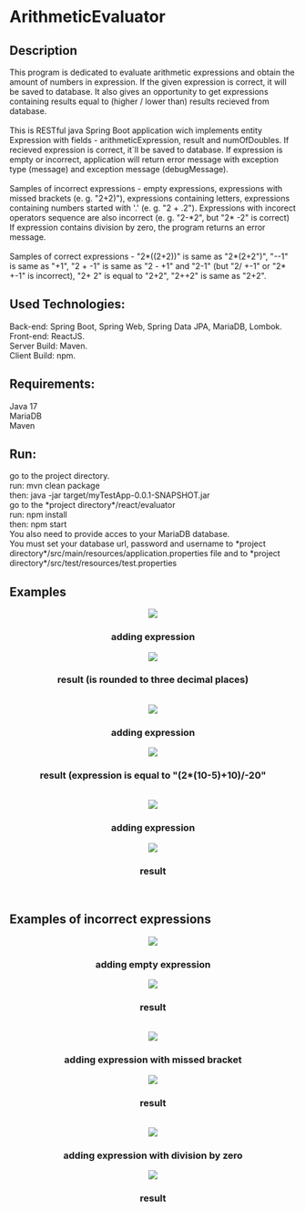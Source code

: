 # ArithmeticEvaluator
<h2> Description </h2>
<div>
This program is dedicated to evaluate arithmetic expressions and obtain the amount of numbers in expression. If the given expression is correct, it will be saved to database. It also gives an opportunity to get expressions containing results equal to (higher / lower than) results recieved from database.
</div>
<br/>
<div>
This is RESTful java Spring Boot application wich implements entity Expression with fields - arithmeticExpression, result and numOfDoubles. If recieved expression is correct, it`ll be saved to database. If expression is empty or incorrect, application will return error message with exception type (message) and exception message (debugMessage).
 </div>
 <br/>
 <div>
Samples of incorrect expressions - empty expressions, expressions with missed brackets (e. g. "2+2)"), expressions containing letters, expressions containing numbers started with '.' (e. g. "2 + .2"). Expressions with incorect operators sequence are also incorrect (e. g. "2-*2", but "2* -2" is correct)
If expression contains division by zero, the program returns an error message.
 </div>
<br/>
<div>
Samples of correct expressions - "2*((2+2))" is same as "2*(2+2")", "--1" is same as "+1", "2 + -1" is same as "2 - +1" and "2-1" (but "2/ +-1" or "2* +-1" is incorrect), "2+	2" is equal to "2+2", "2++2" is same as "2+2".
</div>
<h2>Used Technologies:</h2>
 <div>
 Back-end: Spring Boot, Spring Web, Spring Data JPA, MariaDB, Lombok.
  </div>
  <div>
 Front-end: ReactJS.
 </div>
 <div>
  Server Build: Maven.
  </div>
  <div>
 Client Build: npm.
 </div>
 <h2> Requirements:</h2>
 <div> Java 17 </div>
 <div> MariaDB </div>
 <div> Maven </div>
 <h2>Run:</h2> 
  <div>
    <div>go to the project directory.
      <div>run: mvn clean package</div>
      <div>then: java -jar target/myTestApp-0.0.1-SNAPSHOT.jar</div>
      <div>go to the *project directory*/react/evaluator</div>
      <div>run: npm install</div>
      <div>then: npm start</div>
  </div>
  <div>You also need to provide acces to your MariaDB database. </div>
  <div>You must set your database url, password and username to *project directory*/src/main/resources/application.properties file and to *project directory*/src/test/resources/test.properties </div>
  <h2> Examples </h2>
 <div>
 <div align = "center">
  <img src="/screens/good_expession_example_1.png" />
  <h3> adding expression </h3>
  <img src="screens/good_expression_result_1.png" />
  <h3> result (is rounded to three decimal places)</h3>
 </div>
  <br/>
 <div align = "center">
  <img src="/screens/good_expression_example_2.png" />
  <h3> adding expression </h3>
  <img src="screens/good_expression_result_2.png" />
  <h3> result (expression is equal to "(2*(10-5)+10)/-20"</h3>
 </div>
  <br/>
  <div align = "center">
  <img src="/screens/good_expression_example_3.png" />
  <h3> adding expression </h3>
  <img src="screens/good_expression_result_3.png" />
  <h3> result </h3>
 </div>
 </div>
 <br/>
 <h2> Examples of incorrect expressions </h2>
 <div>
 <div align = "center">
  <img src="/screens/bad_expression_example_1.png" />
  <h3> adding empty expression </h3>
  <img src="screens/bad_expression_result_1.png" />
  <h3> result </h3>
 </div>
  <br/>
 <div align = "center">
  <img src="/screens/bad_expression_example_2.png" />
  <h3> adding expression with missed bracket </h3>
  <img src="screens/bad_expression_result_2.png" />
  <h3> result </h3>
 </div>
  <br/>
   <div align = "center">
  <img src="/screens/division_by_zero_example.png" />
  <h3> adding expression with division by zero </h3>
  <img src="screens/division_by_zero_result.png" />
  <h3> result </h3>
 </div>
 </div>
 
 
